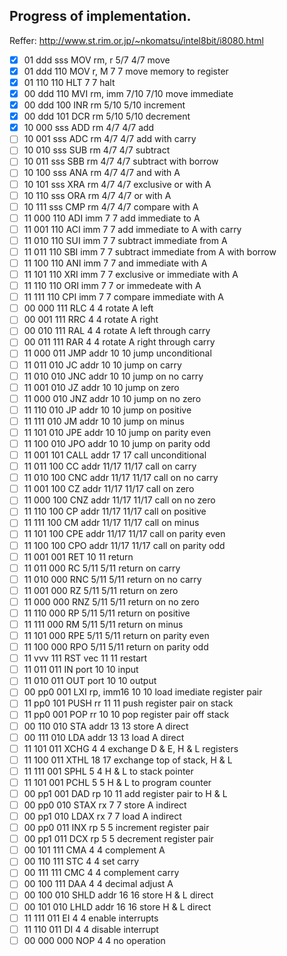 
## Progress of implementation.

Reffer:
http://www.st.rim.or.jp/~nkomatsu/intel8bit/i8080.html

- [x] 01 ddd sss  MOV   rm, r     5/7   4/7  move
- [x] 01 ddd 110  MOV   r, M       7     7   move memory to register
- [x] 01 110 110  HLT              7     7   halt
- [x] 00 ddd 110  MVI   rm, imm   7/10  7/10 move immediate
- [x] 00 ddd 100  INR   rm        5/10  5/10 increment
- [x] 00 ddd 101  DCR   rm        5/10  5/10 decrement
- [x] 10 000 sss  ADD   rm        4/7   4/7  add
- [ ] 10 001 sss  ADC   rm        4/7   4/7  add with carry
- [ ] 10 010 sss  SUB   rm        4/7   4/7  subtract
- [ ] 10 011 sss  SBB   rm        4/7   4/7  subtract with borrow
- [ ] 10 100 sss  ANA   rm        4/7   4/7  and with A
- [ ] 10 101 sss  XRA   rm        4/7   4/7  exclusive or with A
- [ ] 10 110 sss  ORA   rm        4/7   4/7  or with A
- [ ] 10 111 sss  CMP   rm        4/7   4/7  compare with A
- [ ] 11 000 110  ADI   imm        7     7   add immediate to A
- [ ] 11 001 110  ACI   imm        7     7   add immediate to A with carry
- [ ] 11 010 110  SUI   imm        7     7   subtract immediate from A
- [ ] 11 011 110  SBI   imm        7     7   subtract immediate from A with borrow
- [ ] 11 100 110  ANI   imm        7     7   and immediate with A
- [ ] 11 101 110  XRI   imm        7     7   exclusive or immediate with A
- [ ] 11 110 110  ORI   imm        7     7   or immedeate with A
- [ ] 11 111 110  CPI   imm        7     7   compare immediate with A
- [ ] 00 000 111  RLC              4     4   rotate A left
- [ ] 00 001 111  RRC              4     4   rotate A right
- [ ] 00 010 111  RAL              4     4   rotate A left through carry
- [ ] 00 011 111  RAR              4     4   rotate A right through carry
- [ ] 11 000 011  JMP   addr      10    10   jump unconditional
- [ ] 11 011 010  JC    addr      10    10   jump on carry
- [ ] 11 010 010  JNC   addr      10    10   jump on no carry
- [ ] 11 001 010  JZ    addr      10    10   jump on zero
- [ ] 11 000 010  JNZ   addr      10    10   jump on no zero
- [ ] 11 110 010  JP    addr      10    10   jump on positive
- [ ] 11 111 010  JM    addr      10    10   jump on minus
- [ ] 11 101 010  JPE   addr      10    10   jump on parity even
- [ ] 11 100 010  JPO   addr      10    10   jump on parity odd
- [ ] 11 001 101  CALL  addr      17    17   call unconditional
- [ ] 11 011 100  CC    addr     11/17 11/17 call on carry
- [ ] 11 010 100  CNC   addr     11/17 11/17 call on no carry
- [ ] 11 001 100  CZ    addr     11/17 11/17 call on zero
- [ ] 11 000 100  CNZ   addr     11/17 11/17 call on no zero
- [ ] 11 110 100  CP    addr     11/17 11/17 call on positive
- [ ] 11 111 100  CM    addr     11/17 11/17 call on minus
- [ ] 11 101 100  CPE   addr     11/17 11/17 call on parity even
- [ ] 11 100 100  CPO   addr     11/17 11/17 call on parity odd
- [ ] 11 001 001  RET             10    11   return
- [ ] 11 011 000  RC              5/11  5/11 return on carry
- [ ] 11 010 000  RNC             5/11  5/11 return on no carry
- [ ] 11 001 000  RZ              5/11  5/11 return on zero
- [ ] 11 000 000  RNZ             5/11  5/11 return on no zero
- [ ] 11 110 000  RP              5/11  5/11 return on positive
- [ ] 11 111 000  RM              5/11  5/11 return on minus
- [ ] 11 101 000  RPE             5/11  5/11 return on parity even
- [ ] 11 100 000  RPO             5/11  5/11 return on parity odd
- [ ] 11 vvv 111  RST   vec       11    11   restart
- [ ] 11 011 011  IN    port      10    10   input
- [ ] 11 010 011  OUT   port      10    10   output
- [ ] 00 pp0 001  LXI   rp, imm16 10    10   load imediate register pair
- [ ] 11 pp0 101  PUSH  rr        11    11   push register pair on stack
- [ ] 11 pp0 001  POP   rr        10    10   pop register pair off stack
- [ ] 00 110 010  STA   addr      13    13   store A direct
- [ ] 00 111 010  LDA   addr      13    13   load A direct
- [ ] 11 101 011  XCHG             4     4   exchange D & E, H & L registers
- [ ] 11 100 011  XTHL            18    17   exchange top of stack, H & L
- [ ] 11 111 001  SPHL             5     4   H & L to stack pointer
- [ ] 11 101 001  PCHL             5     5   H & L to program counter
- [ ] 00 pp1 001  DAD   rp        10    11   add register pair to H & L
- [ ] 00 pp0 010  STAX  rx         7     7   store A indirect
- [ ] 00 pp1 010  LDAX  rx         7     7   load A indirect
- [ ] 00 pp0 011  INX   rp         5     5   increment register pair
- [ ] 00 pp1 011  DCX   rp         5     5   decrement register pair
- [ ] 00 101 111  CMA              4     4   complement A
- [ ] 00 110 111  STC              4     4   set carry
- [ ] 00 111 111  CMC              4     4   complement carry
- [ ] 00 100 111  DAA              4     4   decimal adjust A
- [ ] 00 100 010  SHLD  addr      16    16   store H & L direct
- [ ] 00 101 010  LHLD  addr      16    16   store H & L direct
- [ ] 11 111 011  EI               4     4   enable interrupts
- [ ] 11 110 011  DI               4     4   disable interrupt
- [ ] 00 000 000  NOP              4     4   no operation
